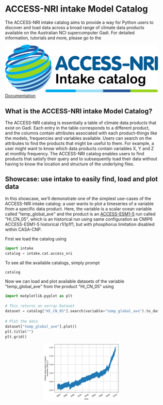 # ACCESS-NRI intake Model Catalog

The ACCESS-NRI intake catalog aims to provide a way for Python users to discover and load data across a broad range of climate data products available on the Australian NCI supercomputer Gadi. For detailed information, tutorials and more, please go to the
<div class="card-container">
    <a href="https://access-nri-intake-catalog.readthedocs.io/en/latest/index.html" class="vertical-card aspect-ratio2to1" target="_blank">
        <div class="card-image-container">
            <img src="../../assets/model_evaluation/accessnri_intake.png" alt="ACCESS-NRI intake catalog documentation" class="img-contain"></img>
        </div>
        <div class="card-text-container bold ">Documentation</div>
    </a>
</div>

## What is the ACCESS-NRI intake Model Catalog?

The ACCESS-NRI catalog is essentially a table of climate data products that exist on Gadi. Each entry in the table corresponds to a different product, and the columns contain attributes associated with each product–things like the models, frequencies and variables available. Users can search on the attributes to find the products that might be useful to them. For example, a user might want to know which data products contain variables X, Y and Z at monthly frequency. The ACCESS-NRI catalog enables users to find products that satisfy their query and to subsequently load their data without having to know the location and structure of the underlying files.

## Showcase: use intake to easily find, load and plot data

In this showcase, we'll demonstrate one of the simplest use-cases of the ACCESS-NRI intake catalog: a user wants to plot a timeseries of a variable from a specific data product. Here, the variable is a scalar ocean variable called "temp_global_ave" and the product is an [ACCESS-ESM1-5](../../models/configurations/access-esm) run called "HI_CN_05", which is an historical run using same configuration as CMIP6 ACCESS-ESM1-5 historical r1i1p1f1, but with phosphorus limitation disabled within CASA-CNP.

First we load the catalog using

```python
import intake
catalog = intake.cat.access_nri
```

To see all the available catalogs, simply prompt
```
catalog
```

Now we can load and plot available datasets of the variable "temp_global_ave" from the product "HI_CN_05" using

```python
import matplotlib.pyplot as plt

# This returns an xarray Dataset
dataset = catalog["HI_CN_05"].search(variable="temp_global_ave").to_dask()

# Plot the data
dataset["temp_global_ave"].plot()
plt.title("")
plt.grid()
```

<div style="text-align: center;">
    <img src="../../assets/model_evaluation/intake_example.png" alt="Plot af timeseries of global average temperatures" width="50%"/>
</div>
